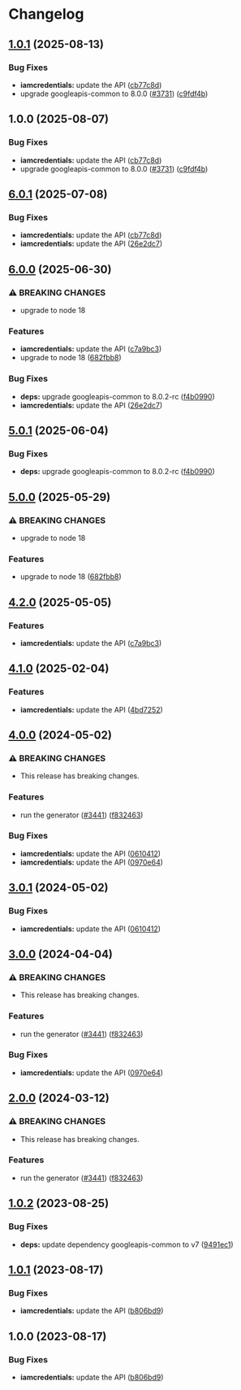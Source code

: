# Changelog

## [1.0.1](https://github.com/googleapis/google-api-nodejs-client/compare/iamcredentials-v1.0.0...iamcredentials-v1.0.1) (2025-08-13)


### Bug Fixes

* **iamcredentials:** update the API ([cb77c8d](https://github.com/googleapis/google-api-nodejs-client/commit/cb77c8d8623810003c5e8f758a58b49843d9db22))
* upgrade googleapis-common to 8.0.0  ([#3731](https://github.com/googleapis/google-api-nodejs-client/issues/3731)) ([c9fdf4b](https://github.com/googleapis/google-api-nodejs-client/commit/c9fdf4b34d6c9bcf608eee35dd281d4680be9797))

## 1.0.0 (2025-08-07)


### Bug Fixes

* **iamcredentials:** update the API ([cb77c8d](https://github.com/googleapis/google-api-nodejs-client/commit/cb77c8d8623810003c5e8f758a58b49843d9db22))
* upgrade googleapis-common to 8.0.0  ([#3731](https://github.com/googleapis/google-api-nodejs-client/issues/3731)) ([c9fdf4b](https://github.com/googleapis/google-api-nodejs-client/commit/c9fdf4b34d6c9bcf608eee35dd281d4680be9797))

## [6.0.1](https://github.com/googleapis/google-api-nodejs-client/compare/iamcredentials-v6.0.0...iamcredentials-v6.0.1) (2025-07-08)


### Bug Fixes

* **iamcredentials:** update the API ([cb77c8d](https://github.com/googleapis/google-api-nodejs-client/commit/cb77c8d8623810003c5e8f758a58b49843d9db22))
* **iamcredentials:** update the API ([26e2dc7](https://github.com/googleapis/google-api-nodejs-client/commit/26e2dc76ed303d0f1ee55f386fba9fc92eba453f))

## [6.0.0](https://github.com/googleapis/google-api-nodejs-client/compare/iamcredentials-v5.0.1...iamcredentials-v6.0.0) (2025-06-30)


### ⚠ BREAKING CHANGES

* upgrade to node 18

### Features

* **iamcredentials:** update the API ([c7a9bc3](https://github.com/googleapis/google-api-nodejs-client/commit/c7a9bc314853f48a940bfb682a7c73e152621beb))
* upgrade to node 18 ([682fbb8](https://github.com/googleapis/google-api-nodejs-client/commit/682fbb869189ae92b3e9a194d37d0548af0c1f92))


### Bug Fixes

* **deps:** upgrade googleapis-common to 8.0.2-rc ([f4b0990](https://github.com/googleapis/google-api-nodejs-client/commit/f4b099071040cfbcfe4a2e7d487d45ee93b369e0))
* **iamcredentials:** update the API ([26e2dc7](https://github.com/googleapis/google-api-nodejs-client/commit/26e2dc76ed303d0f1ee55f386fba9fc92eba453f))

## [5.0.1](https://github.com/googleapis/google-api-nodejs-client/compare/iamcredentials-v5.0.0...iamcredentials-v5.0.1) (2025-06-04)


### Bug Fixes

* **deps:** upgrade googleapis-common to 8.0.2-rc ([f4b0990](https://github.com/googleapis/google-api-nodejs-client/commit/f4b099071040cfbcfe4a2e7d487d45ee93b369e0))

## [5.0.0](https://github.com/googleapis/google-api-nodejs-client/compare/iamcredentials-v4.2.0...iamcredentials-v5.0.0) (2025-05-29)


### ⚠ BREAKING CHANGES

* upgrade to node 18

### Features

* upgrade to node 18 ([682fbb8](https://github.com/googleapis/google-api-nodejs-client/commit/682fbb869189ae92b3e9a194d37d0548af0c1f92))

## [4.2.0](https://github.com/googleapis/google-api-nodejs-client/compare/iamcredentials-v4.1.0...iamcredentials-v4.2.0) (2025-05-05)


### Features

* **iamcredentials:** update the API ([c7a9bc3](https://github.com/googleapis/google-api-nodejs-client/commit/c7a9bc314853f48a940bfb682a7c73e152621beb))

## [4.1.0](https://github.com/googleapis/google-api-nodejs-client/compare/iamcredentials-v4.0.0...iamcredentials-v4.1.0) (2025-02-04)


### Features

* **iamcredentials:** update the API ([4bd7252](https://github.com/googleapis/google-api-nodejs-client/commit/4bd7252c6baef13e0d6155b1bbd15ca5391cc21b))

## [4.0.0](https://github.com/googleapis/google-api-nodejs-client/compare/iamcredentials-v3.0.1...iamcredentials-v4.0.0) (2024-05-02)


### ⚠ BREAKING CHANGES

* This release has breaking changes.

### Features

* run the generator ([#3441](https://github.com/googleapis/google-api-nodejs-client/issues/3441)) ([f832463](https://github.com/googleapis/google-api-nodejs-client/commit/f832463312572dc58fe89f9254282982a520d1df))


### Bug Fixes

* **iamcredentials:** update the API ([0610412](https://github.com/googleapis/google-api-nodejs-client/commit/06104128540bdc9565a0cd8cdb812aafe4025ba2))
* **iamcredentials:** update the API ([0970e64](https://github.com/googleapis/google-api-nodejs-client/commit/0970e64300eebdd1f28f1386c7827bc5f81e533c))

## [3.0.1](https://github.com/googleapis/google-api-nodejs-client/compare/iamcredentials-v3.0.0...iamcredentials-v3.0.1) (2024-05-02)


### Bug Fixes

* **iamcredentials:** update the API ([0610412](https://github.com/googleapis/google-api-nodejs-client/commit/06104128540bdc9565a0cd8cdb812aafe4025ba2))

## [3.0.0](https://github.com/googleapis/google-api-nodejs-client/compare/iamcredentials-v2.0.0...iamcredentials-v3.0.0) (2024-04-04)


### ⚠ BREAKING CHANGES

* This release has breaking changes.

### Features

* run the generator ([#3441](https://github.com/googleapis/google-api-nodejs-client/issues/3441)) ([f832463](https://github.com/googleapis/google-api-nodejs-client/commit/f832463312572dc58fe89f9254282982a520d1df))


### Bug Fixes

* **iamcredentials:** update the API ([0970e64](https://github.com/googleapis/google-api-nodejs-client/commit/0970e64300eebdd1f28f1386c7827bc5f81e533c))

## [2.0.0](https://github.com/googleapis/google-api-nodejs-client/compare/iamcredentials-v1.0.2...iamcredentials-v2.0.0) (2024-03-12)


### ⚠ BREAKING CHANGES

* This release has breaking changes.

### Features

* run the generator ([#3441](https://github.com/googleapis/google-api-nodejs-client/issues/3441)) ([f832463](https://github.com/googleapis/google-api-nodejs-client/commit/f832463312572dc58fe89f9254282982a520d1df))

## [1.0.2](https://github.com/googleapis/google-api-nodejs-client/compare/iamcredentials-v1.0.1...iamcredentials-v1.0.2) (2023-08-25)


### Bug Fixes

* **deps:** update dependency googleapis-common to v7 ([9491ec1](https://github.com/googleapis/google-api-nodejs-client/commit/9491ec1cdc3c413e7d73edcfcd59cf5c28a7c855))

## [1.0.1](https://github.com/googleapis/google-api-nodejs-client/compare/iamcredentials-v1.0.0...iamcredentials-v1.0.1) (2023-08-17)


### Bug Fixes

* **iamcredentials:** update the API ([b806bd9](https://github.com/googleapis/google-api-nodejs-client/commit/b806bd9fb910696969f120c0e4c55ab6625698e8))

## 1.0.0 (2023-08-17)


### Bug Fixes

* **iamcredentials:** update the API ([b806bd9](https://github.com/googleapis/google-api-nodejs-client/commit/b806bd9fb910696969f120c0e4c55ab6625698e8))
